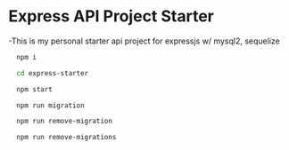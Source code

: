 
# Express API Project Starter

-This is my personal starter api project for expressjs w/ mysql2, sequelize



```bash
  npm i 

```
```bash
  cd express-starter

```
```bash
  npm start
```
```bash
  npm run migration
```
```bash
  npm run remove-migration
```
```bash
  npm run remove-migrations
```
    